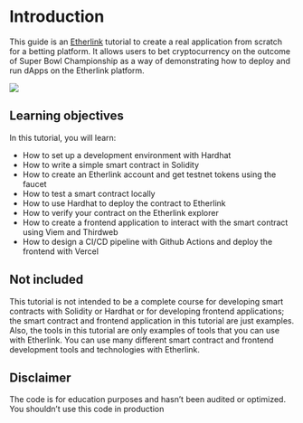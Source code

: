 # Introduction

This guide is an [Etherlink](https://www.etherlink.com/) tutorial to create a real application from scratch for a betting platform.
It allows users to bet cryptocurrency on the outcome of Super Bowl Championship as a way of demonstrating how to deploy and run dApps on the Etherlink platform.

![](https://zamrokk.github.io/marketpulse/images/screen.png)

## Learning objectives

In this tutorial, you will learn:

- How to set up a development environment with Hardhat
- How to write a simple smart contract in Solidity
- How to create an Etherlink account and get testnet tokens using the faucet
- How to test a smart contract locally
- How to use Hardhat to deploy the contract to Etherlink
- How to verify your contract on the Etherlink explorer
- How to create a frontend application to interact with the smart contract using Viem and Thirdweb
- How to design a CI/CD pipeline with Github Actions and deploy the frontend with Vercel

## Not included

This tutorial is not intended to be a complete course for developing smart contracts with Solidity or Hardhat or for developing frontend applications; the smart contract and frontend application in this tutorial are just examples.
Also, the tools in this tutorial are only examples of tools that you can use with Etherlink.
You can use many different smart contract and frontend development tools and technologies with Etherlink.

## Disclaimer

The code is for education purposes and hasn’t been audited or optimized. You shouldn’t use this code in production
